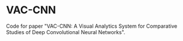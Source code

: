 # VAC-CNN
Code for paper "VAC-CNN: A Visual Analytics System for Comparative Studies of Deep Convolutional Neural Networks".
